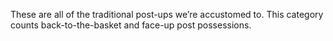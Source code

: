 These are all of the traditional post-ups we’re accustomed to. This category counts back-to-the-basket and face-up post possessions.